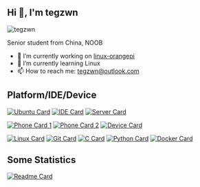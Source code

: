## Hi 👋, I'm tegzwn
<img src="https://komarev.com/ghpvc/?username=tegzwn&label=Profile%20views&color=0e75b6&style=flat" alt="tegzwn" /> </p>
Senior student from China, NOOB
- 🔭 I’m currently working on [linux-orangepi](https://github.com/tegzwn/linux-orangepi)
- 🌱 I’m currently learning Linux
- 📫 How to reach me: tegzwn@outlook.com
  
## Platform/IDE/Device

[![Ubuntu Card](https://img.shields.io/badge/OS-Ubuntu-green?style=flat-square&logo=ubuntu&logoColor=ffffff)](https://ubuntu.com)
[![IDE Card](https://img.shields.io/badge/IDE-Visual%20Studio%20Code-green?style=flat-square&logo=visual-studio-code&logoColor=ffffff)](https://code.visualstudio.com/)
[![Server Card](https://img.shields.io/badge/Pages-Vercel-green?style=flat-square&logo=Vercel&logoColor=ffffff)](https://vercel.com/)


[![Phone Card 1](https://img.shields.io/badge/iPhone-12-yellow?style=flat-square&logo=apple&logoColor=ffffff)](https://www.apple.com/)
[![Phone Card 2](https://img.shields.io/badge/Google-Pixel-yellow?style=flat-square&logo=google&logoColor=ffffff)](https://en.wikipedia.org/wiki/Pixel_(1st_generation))
[![Device Card](https://img.shields.io/badge/OrangePi-Zero2-yellow?style=flat-square)](http://www.orangepi.org/)

[![Linux Card](https://img.shields.io/badge/-Linux-blue?style=flat-square&logo=linux&logoColor=white)](https://www.linuxfoundation.org/)
[![Git Card](https://img.shields.io/badge/-Git-blue?style=flat-square&logo=git&logoColor=white)](https://git-scm.com/)
[![C Card](https://img.shields.io/badge/-C-blue?style=flat-square&logo=c&logoColor=ffffff)](https://stylus-lang.com/)
[![Python Card](https://img.shields.io/badge/-Python-blue?style=flat-square&logo=python&logoColor=ffffff)](https://www.python.org/)
[![Docker Card](https://img.shields.io/badge/-Docker-blue?style=flat-square&logo=docker&logoColor=ffffff)](https://www.docker.com/)
## Some Statistics

[![Readme Card](https://github-readme-stats.vercel.app/api?username=tegzwn&show_icons=true&count_private=true&hide=prs&theme=default_repocard)](https://github.com/anuraghazra/github-readme-stats)


<!--
**tegzwn/tegzwn** is a ✨ _special_ ✨ repository because its `README.md` (this file) appears on your GitHub profile.

Here are some ideas to get you started:

- 🔭 I’m currently working on ...
- 🌱 I’m currently learning ...
- 👯 I’m looking to collaborate on ...
- 🤔 I’m looking for help with ...
- 💬 Ask me about ...
- 📫 How to reach me: ...
- 😄 Pronouns: ...
- ⚡ Fun fact: ...
-->

